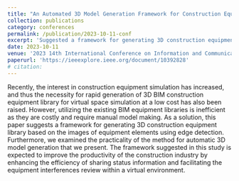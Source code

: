 ```yaml
---
title: "An Automated 3D Model Generation Framework for Construction Equipment Images using Edge Detection Algorithm"
collection: publications
category: conferences
permalink: /publication/2023-10-11-conf
excerpt: 'Suggested a framework for generating 3D construction equipment library based on the images of equipment elements using edge detection.'
date: 2023-10-11
venue: '2023 14th International Conference on Information and Communication Technology Convergence (ICTC)'
paperurl: 'https://ieeexplore.ieee.org/document/10392828'
# citation: 
---
```


Recently, the interest in construction equipment simulation has increased, and thus the necessity for rapid generation of 3D BIM construction equipment library for virtual space simulation at a low cost has also been raised. However, utilizing the existing BIM equipment libraries is inefficient as they are costly and require manual model making. As a solution, this paper suggests a framework for generating 3D construction equipment library based on the images of equipment elements using edge detection. Furthermore, we examined the practicality of the method for automatic 3D model generation that we present. The framework suggested in this study is expected to improve the productivity of the construction industry by enhancing the efficiency of sharing status information and facilitating the equipment interferences review within a virtual environment.